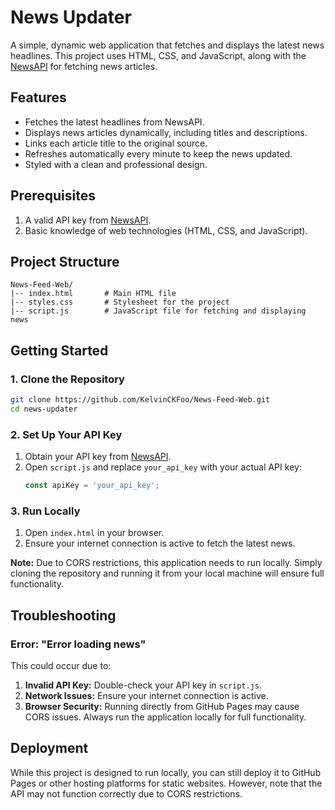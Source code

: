 # News Updater

A simple, dynamic web application that fetches and displays the latest news headlines. This project uses HTML, CSS, and JavaScript, along with the [NewsAPI](https://newsapi.org/) for fetching news articles.

## Features
- Fetches the latest headlines from NewsAPI.
- Displays news articles dynamically, including titles and descriptions.
- Links each article title to the original source.
- Refreshes automatically every minute to keep the news updated.
- Styled with a clean and professional design.

## Prerequisites
1. A valid API key from [NewsAPI](https://newsapi.org/).
2. Basic knowledge of web technologies (HTML, CSS, and JavaScript).

## Project Structure
```
News-Feed-Web/
|-- index.html       # Main HTML file
|-- styles.css       # Stylesheet for the project
|-- script.js        # JavaScript file for fetching and displaying news
```

## Getting Started

### 1. Clone the Repository
```bash
git clone https://github.com/KelvinCKFoo/News-Feed-Web.git
cd news-updater
```

### 2. Set Up Your API Key
1. Obtain your API key from [NewsAPI](https://newsapi.org/).
2. Open `script.js` and replace `your_api_key` with your actual API key:
   ```javascript
   const apiKey = 'your_api_key';
   ```

### 3. Run Locally
1. Open `index.html` in your browser.
2. Ensure your internet connection is active to fetch the latest news.

**Note:** Due to CORS restrictions, this application needs to run locally. Simply cloning the repository and running it from your local machine will ensure full functionality.

## Troubleshooting

### Error: "Error loading news"
This could occur due to:
1. **Invalid API Key:** Double-check your API key in `script.js`.
2. **Network Issues:** Ensure your internet connection is active.
3. **Browser Security:** Running directly from GitHub Pages may cause CORS issues. Always run the application locally for full functionality.

## Deployment
While this project is designed to run locally, you can still deploy it to GitHub Pages or other hosting platforms for static websites. However, note that the API may not function correctly due to CORS restrictions.



